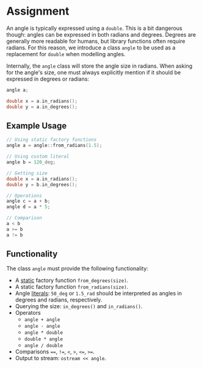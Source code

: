 # Assignment

An angle is typically expressed using a `double`.
This is a bit dangerous though: angles can be expressed in both radians and degrees.
Degrees are generally more readable for humans, but library functions often require radians.
For this reason, we introduce a class `angle` to be used as a replacement for `double` when modelling angles.

Internally, the `angle` class will store the angle size in radians.
When asking for the angle's size, one must always explicitly mention if it should be expressed in degrees or radians:

```c++
angle a;

double x = a.in_radians();
double y = a.in_degrees();
```

## Example Usage

```c++
// Using static factory functions
angle a = angle::from_radians(1.5);

// Using custom literal
angle b = 120_deg;

// Getting size
double x = a.in_radians();
double y = b.in_degrees();

// Operations
angle c = a + b;
angle d = a * 5;

// Comparison
a < b
a >= b
a != b
```

## Functionality

The class `angle` must provide the following functionality:

* A [static](https://en.cppreference.com/w/cpp/language/static) factory function `from_degrees(size)`.
* A static factory function `from_radians(size)`.
* Angle [literals](https://en.cppreference.com/w/cpp/language/user_literal): `50_deg` or `1.5_rad` should be interpreted as angles in degrees and radians, respectively.
* Querying the size: `in_degrees()` and `in_radians()`.
* Operators
  * `angle + angle`
  * `angle - angle`
  * `angle * double`
  * `double * angle`
  * `angle / double`
* Comparisons `==`, `!=`, `<`, `>`, `<=`, `>=`.
* Output to stream: `ostream << angle`.